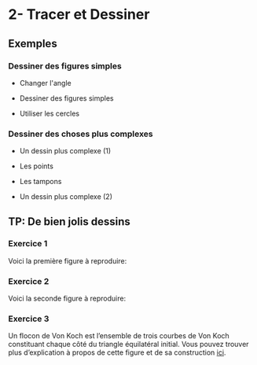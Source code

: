 # 2- Tracer et Dessiner
## Exemples
### Dessiner des figures simples
- Changer l'angle

- Dessiner des figures simples

- Utiliser les cercles

### Dessiner des choses plus complexes
- Un dessin plus complexe (1)

- Les points

- Les tampons

- Un dessin plus complexe (2)

## TP: De bien jolis dessins
### Exercice 1
Voici la première figure à reproduire:

### Exercice 2
Voici la seconde figure à reproduire:

### Exercice 3
Un flocon de Von Koch est l’ensemble de trois courbes de Von Koch constituant chaque côté du triangle équilatéral initial. Vous pouvez trouver plus d’explication à propos de cette figure et de sa construction [ici](http://villemin.gerard.free.fr/Wwwgvmm/Suite/FracCour.htm).